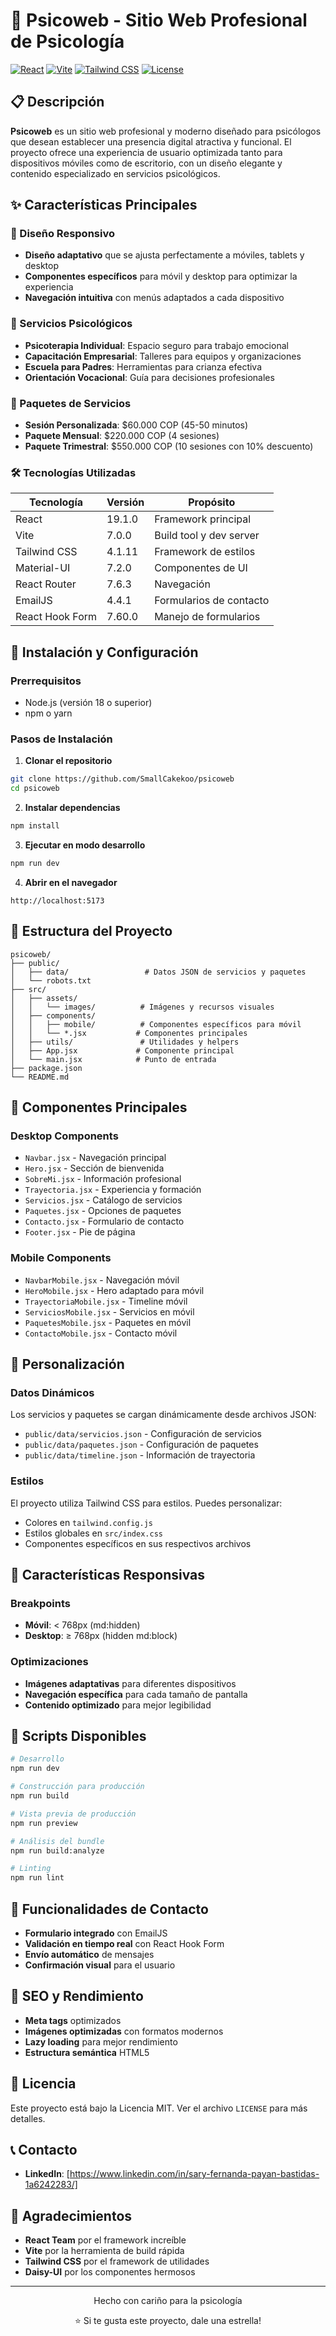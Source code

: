 # 🌟 Psicoweb - Sitio Web Profesional de Psicología

[![React](https://img.shields.io/badge/React-19.1.0-blue.svg)](https://reactjs.org/)
[![Vite](https://img.shields.io/badge/Vite-7.0.0-purple.svg)](https://vitejs.dev/)
[![Tailwind CSS](https://img.shields.io/badge/Tailwind-4.1.11-38B2AC.svg)](https://tailwindcss.com/)
[![License](https://img.shields.io/badge/License-MIT-green.svg)](LICENSE)

## 📋 Descripción

**Psicoweb** es un sitio web profesional y moderno diseñado para psicólogos que desean establecer una presencia digital atractiva y funcional. El proyecto ofrece una experiencia de usuario optimizada tanto para dispositivos móviles como de escritorio, con un diseño elegante y contenido especializado en servicios psicológicos.

## ✨ Características Principales

### 🎨 Diseño Responsivo

- **Diseño adaptativo** que se ajusta perfectamente a móviles, tablets y desktop
- **Componentes específicos** para móvil y desktop para optimizar la experiencia
- **Navegación intuitiva** con menús adaptados a cada dispositivo

### 🧠 Servicios Psicológicos

- **Psicoterapia Individual**: Espacio seguro para trabajo emocional
- **Capacitación Empresarial**: Talleres para equipos y organizaciones
- **Escuela para Padres**: Herramientas para crianza efectiva
- **Orientación Vocacional**: Guía para decisiones profesionales

### 💼 Paquetes de Servicios

- **Sesión Personalizada**: $60.000 COP (45-50 minutos)
- **Paquete Mensual**: $220.000 COP (4 sesiones)
- **Paquete Trimestral**: $550.000 COP (10 sesiones con 10% descuento)

### 🛠️ Tecnologías Utilizadas

| Tecnología      | Versión | Propósito               |
| --------------- | ------- | ----------------------- |
| React           | 19.1.0  | Framework principal     |
| Vite            | 7.0.0   | Build tool y dev server |
| Tailwind CSS    | 4.1.11  | Framework de estilos    |
| Material-UI     | 7.2.0   | Componentes de UI       |
| React Router    | 7.6.3   | Navegación              |
| EmailJS         | 4.4.1   | Formularios de contacto |
| React Hook Form | 7.60.0  | Manejo de formularios   |

## 🚀 Instalación y Configuración

### Prerrequisitos

- Node.js (versión 18 o superior)
- npm o yarn

### Pasos de Instalación

1. **Clonar el repositorio**

```bash
git clone https://github.com/SmallCakekoo/psicoweb
cd psicoweb
```

2. **Instalar dependencias**

```bash
npm install
```

3. **Ejecutar en modo desarrollo**

```bash
npm run dev
```

4. **Abrir en el navegador**

```
http://localhost:5173
```

## 📁 Estructura del Proyecto

```
psicoweb/
├── public/
│   ├── data/                 # Datos JSON de servicios y paquetes
│   └── robots.txt
├── src/
│   ├── assets/
│   │   └── images/          # Imágenes y recursos visuales
│   ├── components/
│   │   ├── mobile/          # Componentes específicos para móvil
│   │   └── *.jsx           # Componentes principales
│   ├── utils/               # Utilidades y helpers
│   ├── App.jsx             # Componente principal
│   └── main.jsx            # Punto de entrada
├── package.json
└── README.md
```

## 🎯 Componentes Principales

### Desktop Components

- `Navbar.jsx` - Navegación principal
- `Hero.jsx` - Sección de bienvenida
- `SobreMi.jsx` - Información profesional
- `Trayectoria.jsx` - Experiencia y formación
- `Servicios.jsx` - Catálogo de servicios
- `Paquetes.jsx` - Opciones de paquetes
- `Contacto.jsx` - Formulario de contacto
- `Footer.jsx` - Pie de página

### Mobile Components

- `NavbarMobile.jsx` - Navegación móvil
- `HeroMobile.jsx` - Hero adaptado para móvil
- `TrayectoriaMobile.jsx` - Timeline móvil
- `ServiciosMobile.jsx` - Servicios en móvil
- `PaquetesMobile.jsx` - Paquetes en móvil
- `ContactoMobile.jsx` - Contacto móvil

## 🎨 Personalización

### Datos Dinámicos

Los servicios y paquetes se cargan dinámicamente desde archivos JSON:

- `public/data/servicios.json` - Configuración de servicios
- `public/data/paquetes.json` - Configuración de paquetes
- `public/data/timeline.json` - Información de trayectoria

### Estilos

El proyecto utiliza Tailwind CSS para estilos. Puedes personalizar:

- Colores en `tailwind.config.js`
- Estilos globales en `src/index.css`
- Componentes específicos en sus respectivos archivos

## 📱 Características Responsivas

### Breakpoints

- **Móvil**: < 768px (md:hidden)
- **Desktop**: ≥ 768px (hidden md:block)

### Optimizaciones

- **Imágenes adaptativas** para diferentes dispositivos
- **Navegación específica** para cada tamaño de pantalla
- **Contenido optimizado** para mejor legibilidad

## 🚀 Scripts Disponibles

```bash
# Desarrollo
npm run dev

# Construcción para producción
npm run build

# Vista previa de producción
npm run preview

# Análisis del bundle
npm run build:analyze

# Linting
npm run lint
```

## 📧 Funcionalidades de Contacto

- **Formulario integrado** con EmailJS
- **Validación en tiempo real** con React Hook Form
- **Envío automático** de mensajes
- **Confirmación visual** para el usuario

## 🎯 SEO y Rendimiento

- **Meta tags** optimizados
- **Imágenes optimizadas** con formatos modernos
- **Lazy loading** para mejor rendimiento
- **Estructura semántica** HTML5

## 📄 Licencia

Este proyecto está bajo la Licencia MIT. Ver el archivo `LICENSE` para más detalles.

## 📞 Contacto

- **LinkedIn**: [https://www.linkedin.com/in/sary-fernanda-payan-bastidas-1a6242283/]

## 🙏 Agradecimientos

- **React Team** por el framework increíble
- **Vite** por la herramienta de build rápida
- **Tailwind CSS** por el framework de utilidades
- **Daisy-UI** por los componentes hermosos

---

<div align="center">
  <p>Hecho con cariño para la psicología</p>
  <p>⭐ Si te gusta este proyecto, dale una estrella!</p>
</div>
